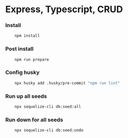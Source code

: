 # Express, Typescript, CRUD

### Install

```bash
    npm install
```

### Post install

```bash
    npm run prepare
```

### Config husky

```bash
    npx husky add .husky/pre-commit "npm run lint"
```

### Run up all seeds

```bash
    npx sequelize-cli db:seed:all
```

### Run down for all seeds

```bash
    npx sequelize-cli db:seed:undo
```